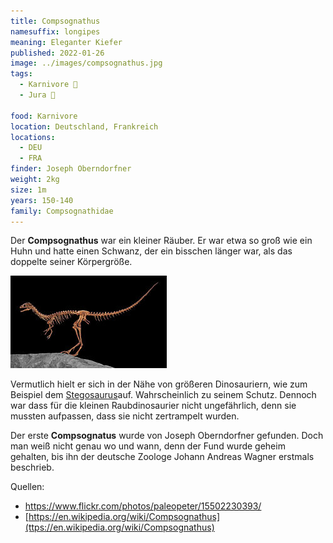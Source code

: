 ```yaml
---
title: Compsognathus
namesuffix: longipes
meaning: Eleganter Kiefer
published: 2022-01-26
image: ../images/compsognathus.jpg
tags:
  - Karnivore 🥩
  - Jura 🦴
  
food: Karnivore
location: Deutschland, Frankreich
locations:
  - DEU
  - FRA
finder: Joseph Oberndorfner
weight: 2kg
size: 1m
years: 150-140
family: Compsognathidae
---
```

Der **Compsognathus** war ein kleiner Räuber. Er war etwa so groß wie ein Huhn und hatte einen Schwanz, der ein bisschen länger war, als das doppelte seiner Körpergröße.

![Skelett](../images/compsognathusskelett.jpg)

Vermutlich hielt er sich in der Nähe von größeren Dinosauriern, wie zum Beispiel dem [Stegosaurus](https://dino-fakten.de/dinos/stegosaurus/)auf. Wahrscheinlich zu seinem Schutz. Dennoch war dass für die kleinen Raubdinosaurier nicht ungefährlich, denn sie mussten aufpassen, dass sie nicht zertrampelt wurden.

Der erste **Compsognatus** wurde von Joseph Oberndorfner gefunden. Doch man weiß nicht genau wo und wann, denn der Fund wurde geheim gehalten, bis ihn der deutsche Zoologe Johann Andreas Wagner erstmals beschrieb.

Quellen:

* <https://www.flickr.com/photos/paleopeter/15502230393/>
* [https://en.wikipedia.org/wiki/Compsognathus](ttps://en.wikipedia.org/wiki/Compsognathus)
